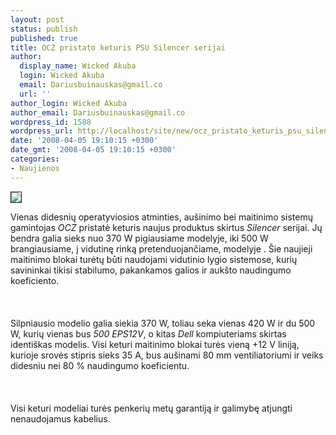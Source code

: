 ```yaml
---
layout: post
status: publish
published: true
title: OCZ pristato keturis PSU Silencer serijai
author:
  display_name: Wicked Akuba
  login: Wicked Akuba
  email: Dariusbuinauskas@gmail.co
  url: ''
author_login: Wicked Akuba
author_email: Dariusbuinauskas@gmail.co
wordpress_id: 1588
wordpress_url: http://localhost/site/new/ocz_pristato_keturis_psu_silencer_serijai/
date: '2008-04-05 19:10:15 +0300'
date_gmt: '2008-04-05 19:10:15 +0300'
categories:
- Naujienos
---
```

<div class="imgright"><img src="http://img129.imageshack.us/img129/6527/500epsui8.jpg" border="1"></div>
<p>Vienas didesnių operatyviosios atminties, aušinimo bei maitinimo sistemų gamintojas <i>OCZ</i> pristatė keturis naujus produktus skirtus <i>Silencer</i> serijai. Jų bendra galia sieks nuo 370 W pigiausiame modelyje, iki 500 W brangiausiame, į vidutinę rinką pretenduojančiame, modelyje . Šie naujieji maitinimo blokai turėtų būti naudojami vidutinio lygio sistemose, kurių savininkai tikisi stabilumo, pakankamos galios ir aukšto naudingumo koeficiento.<br />
<br><br />
<br>Silpniausio modelio galia siekia 370 W, toliau seka vienas 420 W ir du 500 W, kurių vienas bus <i>500 EPS12V</i>, o kitas <i>Dell</i> kompiuteriams skirtas identiškas modelis. Visi keturi maitinimo blokai turės vieną +12 V liniją, kurioje srovės stipris sieks 35 A, bus aušinami 80 mm ventiliatoriumi ir veiks didesniu nei 80 % naudingumo koeficientu.<br />
<br><br />
<br>Visi keturi modeliai turės penkerių metų garantiją ir galimybę atjungti nenaudojamus kabelius.<br />
<br></p>
